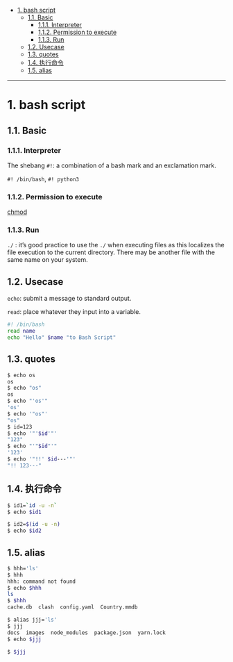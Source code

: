 - [1. bash script](#1-bash-script)
  - [1.1. Basic](#11-basic)
    - [1.1.1. Interpreter](#111-interpreter)
    - [1.1.2. Permission to execute](#112-permission-to-execute)
    - [1.1.3. Run](#113-run)
  - [1.2. Usecase](#12-usecase)
  - [1.3. quotes](#13-quotes)
  - [1.4. 执行命令](#14-执行命令)
  - [1.5. alias](#15-alias)

---
# 1. bash script
## 1.1. Basic
### 1.1.1. Interpreter

The shebang `#!`: a combination of a bash mark and an exclamation mark.

`#! /bin/bash`, `#! python3`

### 1.1.2. Permission to execute

[chmod](./file%20permission.md/#%20change%20permission)

### 1.1.3. Run

`./` : it’s good practice to use the `./` when executing files as this localizes the file execution to the current directory. There may be another file with the same name on your system.


## 1.2. Usecase

`echo`: submit a message to standard output.

`read`: place whatever they input into a variable.

```bash
#! /bin/bash
read name
echo "Hello" $name "to Bash Script"
```

## 1.3. quotes


```bash
$ echo os
os
$ echo "os"
os
$ echo "'os'"
'os'
$ echo '"os"'
"os"
$ id=123
$ echo '"'$id'"'
"123"
$ echo "'"$id"'"
'123'
$ echo '"!!' $id---'"'
"!! 123---"
```

## 1.4. 执行命令


```bash
$ id1=`id -u -n`
$ echo $id1

$ id2=$(id -u -n)
$ echo $id2
```

## 1.5. alias

```bash
$ hhh='ls'
$ hhh
hhh: command not found
$ echo $hhh
ls
$ $hhh
cache.db  clash  config.yaml  Country.mmdb

$ alias jjj='ls'
$ jjj
docs  images  node_modules  package.json  yarn.lock
$ echo $jjj

$ $jjj
```